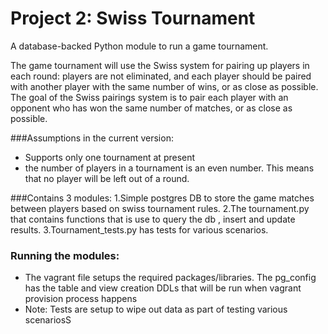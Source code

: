 Project 2: Swiss Tournament 
=============

A database-backed Python module to run a game tournament.

The game tournament will use the Swiss system for pairing up players in each round: players are not eliminated, and each player should be paired with another player with the same number of wins, or as close as possible.
The goal of the Swiss pairings system is to pair each player with an opponent who has won the same number of matches, or as close as possible.

###Assumptions in the current version:
- Supports only one tournament at present
- the number of players in a tournament is an even number. This means that no player will be left out of a round.

###Contains 3 modules:
1.Simple postgres DB to store the game matches between players based on swiss tournament rules. 
2.The tournament.py that contains functions that is use to query the db , insert and update results.
3.Tournament_tests.py has tests for various scenarios.

### Running the modules:
- The vagrant file setups the required packages/libraries. The pg_config has the table and view creation DDLs that will be run when vagrant provision process happens
- Note: Tests  are setup to wipe out data as part of testing various scenariosS
